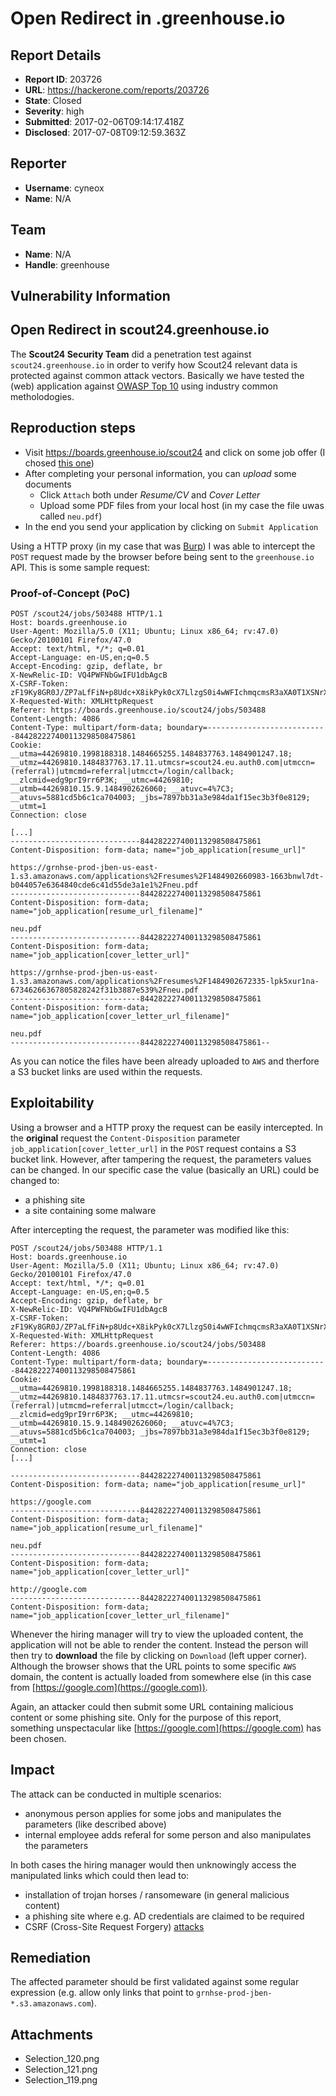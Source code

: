 # Open Redirect in <customer>.greenhouse.io

## Report Details
- **Report ID**: 203726
- **URL**: https://hackerone.com/reports/203726
- **State**: Closed
- **Severity**: high
- **Submitted**: 2017-02-06T09:14:17.418Z
- **Disclosed**: 2017-07-08T09:12:59.363Z

## Reporter
- **Username**: cyneox
- **Name**: N/A

## Team
- **Name**: N/A
- **Handle**: greenhouse

## Vulnerability Information
## Open Redirect in scout24.greenhouse.io

The **Scout24 Security Team** did a penetration test against `scout24.greenhouse.io` in order to verify how Scout24 relevant data is protected against common attack vectors. Basically we have tested the (web) application against [OWASP Top 10](https://www.owasp.org/index.php/Category:OWASP_Top_Ten_Project) using industry common metholodogies. 

## Reproduction steps

* Visit https://boards.greenhouse.io/scout24 and click on some job offer (I chosed [this one](https://boards.greenhouse.io/scout24/jobs/503488))
* After completing your personal information, you can *upload* some documents
	* Click `Attach` both under *Resume/CV* and *Cover Letter*
	* Upload some PDF files from your local host (in my case the file uwas called `neu.pdf`)
* In the end you send your application by clicking on `Submit Application`

Using a HTTP proxy (in my case that was [Burp](https://portswigger.net/burp/)) I was able to intercept the `POST` request made by the browser before being sent to the `greenhouse.io` API. This is some sample request:

### Proof-of-Concept (PoC)

```.http
POST /scout24/jobs/503488 HTTP/1.1
Host: boards.greenhouse.io
User-Agent: Mozilla/5.0 (X11; Ubuntu; Linux x86_64; rv:47.0) Gecko/20100101 Firefox/47.0
Accept: text/html, */*; q=0.01
Accept-Language: en-US,en;q=0.5
Accept-Encoding: gzip, deflate, br
X-NewRelic-ID: VQ4PWFNbGwIFU1dbAgcB
X-CSRF-Token: zF19Ky8GR0J/ZP7aLfFiN+p8Udc+X8ikPyk0cX7LlzgS0i4wWFIchmqcmsR3aXA0T1XSNrXSWdrVb47bGjGrEg==
X-Requested-With: XMLHttpRequest
Referer: https://boards.greenhouse.io/scout24/jobs/503488
Content-Length: 4086
Content-Type: multipart/form-data; boundary=---------------------------844282227400113298508475861
Cookie: __utma=44269810.1998188318.1484665255.1484837763.1484901247.18; __utmz=44269810.1484837763.17.11.utmcsr=scout24.eu.auth0.com|utmccn=(referral)|utmcmd=referral|utmcct=/login/callback; __zlcmid=edg9prI9rr6P3K; __utmc=44269810; __utmb=44269810.15.9.1484902626060; __atuvc=4%7C3; __atuvs=5881cd5b6c1ca704003; _jbs=7897bb31a3e984da1f15ec3b3f0e8129; __utmt=1
Connection: close

[...]
-----------------------------844282227400113298508475861
Content-Disposition: form-data; name="job_application[resume_url]"

https://grnhse-prod-jben-us-east-1.s3.amazonaws.com/applications%2Fresumes%2F1484902660983-1663bnwl7dt-b044057e6364840cde6c41d55de3a1e1%2Fneu.pdf
-----------------------------844282227400113298508475861
Content-Disposition: form-data; name="job_application[resume_url_filename]"

neu.pdf
-----------------------------844282227400113298508475861
Content-Disposition: form-data; name="job_application[cover_letter_url]"

https://grnhse-prod-jben-us-east-1.s3.amazonaws.com/applications%2Fresumes%2F1484902672335-lpk5xur1na-67346266367805828242f31b3887e539%2Fneu.pdf
-----------------------------844282227400113298508475861
Content-Disposition: form-data; name="job_application[cover_letter_url_filename]"

neu.pdf
-----------------------------844282227400113298508475861--
```

As you can notice the files have been already uploaded to `AWS` and therfore a S3 bucket links are 
used within the requests. 

## Exploitability

Using a browser and a HTTP proxy the request can be easily intercepted. In the **original** request the `Content-Disposition` parameter `job_application[cover_letter_url]` in the `POST` request contains a S3 bucket link. However, after tampering the request, the parameters values can be changed. In our specific case the value (basically an URL) could be changed to:

* a phishing site
* a site containing some malware

After intercepting the request, the parameter was modified like this:

```.http
POST /scout24/jobs/503488 HTTP/1.1
Host: boards.greenhouse.io
User-Agent: Mozilla/5.0 (X11; Ubuntu; Linux x86_64; rv:47.0) Gecko/20100101 Firefox/47.0
Accept: text/html, */*; q=0.01
Accept-Language: en-US,en;q=0.5
Accept-Encoding: gzip, deflate, br
X-NewRelic-ID: VQ4PWFNbGwIFU1dbAgcB
X-CSRF-Token: zF19Ky8GR0J/ZP7aLfFiN+p8Udc+X8ikPyk0cX7LlzgS0i4wWFIchmqcmsR3aXA0T1XSNrXSWdrVb47bGjGrEg==
X-Requested-With: XMLHttpRequest
Referer: https://boards.greenhouse.io/scout24/jobs/503488
Content-Length: 4086
Content-Type: multipart/form-data; boundary=---------------------------844282227400113298508475861
Cookie: __utma=44269810.1998188318.1484665255.1484837763.1484901247.18; __utmz=44269810.1484837763.17.11.utmcsr=scout24.eu.auth0.com|utmccn=(referral)|utmcmd=referral|utmcct=/login/callback; __zlcmid=edg9prI9rr6P3K; __utmc=44269810; __utmb=44269810.15.9.1484902626060; __atuvc=4%7C3; __atuvs=5881cd5b6c1ca704003; _jbs=7897bb31a3e984da1f15ec3b3f0e8129; __utmt=1
Connection: close
[...]

-----------------------------844282227400113298508475861
Content-Disposition: form-data; name="job_application[resume_url]"

https://google.com
-----------------------------844282227400113298508475861
Content-Disposition: form-data; name="job_application[resume_url_filename]"

neu.pdf
-----------------------------844282227400113298508475861
Content-Disposition: form-data; name="job_application[cover_letter_url]"

http://google.com
-----------------------------844282227400113298508475861
Content-Disposition: form-data; name="job_application[cover_letter_url_filename]"
```

Whenever the hiring manager will try to view the uploaded content, the application will not be able to render the content. Instead the person will then try to **download** the file by clicking on `Download` (left upper corner). Although the browser shows that the URL points to some specific `AWS` domain, the content is actually loaded from somewhere else (in this case from [https://google.com](https://google.com)). 

Again, an attacker could then submit some URL containing malicious content or some phishing site. Only for the purpose of this report, something unspectacular like [https://google.com](https://google.com) has been chosen. 

## Impact

The attack can be conducted in multiple scenarios:

* anonymous person applies for some jobs and manipulates the parameters (like described above)
* internal employee adds referal for some person and also manipulates the parameters

In both cases the hiring manager would then unknowingly access the manipulated links which could then lead to:

* installation of trojan horses / ransomeware (in general malicious content)
* a phishing site where e.g. AD credentials are claimed to be required
* CSRF (Cross-Site Request Forgery) [attacks](https://www.owasp.org/index.php/Cross-Site_Request_Forgery_(CSRF))

## Remediation

The affected parameter should be first validated against some regular expression (e.g. allow only links that point to `grnhse-prod-jben-*.s3.amazonaws.com`). 







## Attachments
- Selection_120.png
- Selection_121.png
- Selection_119.png
